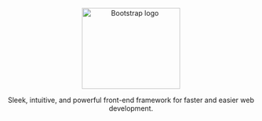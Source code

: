 <p align="center">
  <a href="https://getbootstrap.com/">
    <img src="https://getbootstrap.com/docs/5.3/assets/brand/bootstrap-logo-shadow.png" alt="Bootstrap logo" width="200" height="165">
  </a>
</p>


<p align="center">
  Sleek, intuitive, and powerful front-end framework for faster and easier web development. 
  <br>
